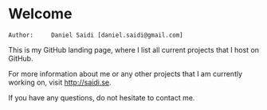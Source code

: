 Welcome
=======

	Author:		Daniel Saidi [daniel.saidi@gmail.com]

This is my GitHub landing page, where I list all current
projects that I host on GitHub.

For more information about me or any other projects that
I am currently working on, visit http://saidi.se.
	
If you have any questions, do not hesitate to contact me.